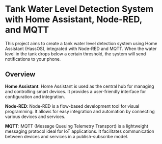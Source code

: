 # Tank Water Level Detection System with Home Assistant, Node-RED, and MQTT

This project aims to create a tank water level detection system using Home Assistant (HassOS), integrated with Node-RED and MQTT. When the water level in the tank drops below a certain threshold, the system will send notifications to your phone.

## Overview

   **Home Assistant**: Home Assistant is used as the central hub for managing and controlling smart devices. It provides a user-friendly interface for configuration and integration.
    
   **Node-RED**: Node-RED is a flow-based development tool for visual programming. It allows for easy integration and automation by connecting various devices and services.
    
   **MQTT**: MQTT (Message Queuing Telemetry Transport) is a lightweight messaging protocol ideal for IoT applications. It facilitates communication between devices and services in a publish-subscribe model.
